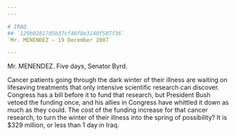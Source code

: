```yaml
---
---

# IRAQ
## `129b02817d5b37cf48f8e3140f507f36`
`Mr. MENENDEZ — 19 December 2007`

---
```



Mr. MENENDEZ. Five days, Senator Byrd.

Cancer patients going through the dark winter of their illness are 
waiting on lifesaving treatments that only intensive scientific 
research can discover. Congress has a bill before it to fund that 
research, but President Bush vetoed the funding once, and his allies in 
Congress have whittled it down as much as they could. The cost of the 
funding increase for that cancer research, to turn the winter of their 
illness into the spring of possibility? It is $329 million, or less 
than 1 day in Iraq.